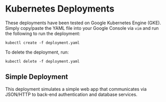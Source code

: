 # Kubernetes Deployments

These deployments have been tested on Google Kubernetes Engine (GKE). Simply copy/paste the YAML file into your Google Console via `vim` and run the following to run the deployment:

```
kubectl create -f deployment.yaml
```

To  delete the deployment, run:

```
kubectl delete -f deployment.yaml
```

## Simple Deployment

This deployment simulates a simple web app that communicates via JSON/HTTP to back-end authentication and database services.

